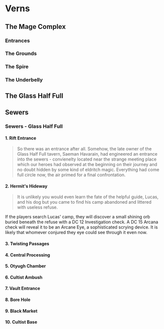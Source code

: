 # Verns

## The Mage Complex

### Entrances

### The Grounds

### The Spire

### The Underbelly

## The Glass Half Full

## Sewers

### Sewers - Glass Half Full

#### 1. Rift Entrance
> So there was an entrance after all. Somehow, the late owner of the Glass Half Full tavern, Saeman Havarain, had engineered an entrance into the sewers - convienelty located near the strange meeting place which our heroes had observed at the beginning on their journey and no doubt hidden by some kind of eldritch magic. Everything had come full circle now, the air primed for a final confrontation.

#### 2. Hermit's Hideway
> It is unlikely you would even learn the fate of the helpful guide, Lucas, and his dog but you came to find his camp abandoned and littered with useless refuse.

If the players search Lucas' camp, they will discover a small shining orb buried beneath the refuse with a DC 12 Investigation check. A DC 15 Arcana check will reveal it to be an Arcane Eye, a sophisticated scrying device. It is likely that whomever conjured they eye could see through it even now.

#### 3. Twisting Passages

#### 4. Central Processing

#### 5. Otyugh Chamber

#### 6. Cultist Ambush

#### 7. Vault Entrance

#### 8. Bore Hole


#### 9. Black Market

#### 10. Cultist Base